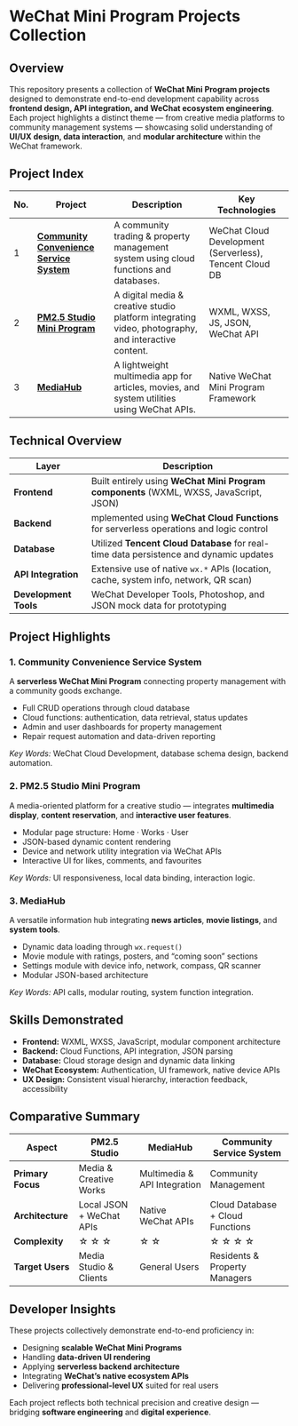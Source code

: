 
# WeChat Mini Program Projects Collection

## Overview
This repository presents a collection of **WeChat Mini Program projects** designed to demonstrate end-to-end development capability across **frontend design, API integration, and WeChat ecosystem engineering**.
Each project highlights a distinct theme — from creative media platforms to community management systems — showcasing solid understanding of **UI/UX design, data interaction**, and **modular architecture** within the WeChat framework.



## Project Index

| No. | Project | Description | Key Technologies |
|-----|----------|--------------|------------------|
| 1 | [**Community Convenience Service System**](./Community_WeChat_MiniProgram) | A community trading & property management system using cloud functions and databases. | WeChat Cloud Development (Serverless), Tencent Cloud DB |
| 2 | [**PM2.5 Studio Mini Program**](./PM25Studio_WeChat_MiniProgram) | A digital media & creative studio platform integrating video, photography, and interactive content. | WXML, WXSS, JS, JSON, WeChat API |
| 3 | [**MediaHub**](./MediaHub_WeChat_MiniProgram) | A lightweight multimedia app for articles, movies, and system utilities using WeChat APIs. | Native WeChat Mini Program Framework |



## Technical Overview

| Layer | Description |
|--------|-------------|
| **Frontend** | Built entirely using **WeChat Mini Program components** (WXML, WXSS, JavaScript, JSON) |
| **Backend** | mplemented using **WeChat Cloud Functions** for serverless operations and logic control|
| **Database** | Utilized **Tencent Cloud Database** for real-time data persistence and dynamic updates |
| **API Integration** | Extensive use of native `wx.*` APIs (location, cache, system info, network, QR scan) |
| **Development Tools** | WeChat Developer Tools, Photoshop, and JSON mock data for prototyping |



## Project Highlights
### 1. Community Convenience Service System
A **serverless WeChat Mini Program** connecting property management with a community goods exchange.
- Full CRUD operations through cloud database  
- Cloud functions: authentication, data retrieval, status updates  
- Admin and user dashboards for property management  
- Repair request automation and data-driven reporting  

*Key Words:* WeChat Cloud Development, database schema design, backend automation.



### 2. PM2.5 Studio Mini Program
A media-oriented platform for a creative studio — integrates **multimedia display**, **content reservation**, and **interactive user features**.
- Modular page structure: Home · Works · User  
- JSON-based dynamic content rendering  
- Device and network utility integration via WeChat APIs  
- Interactive UI for likes, comments, and favourites  

*Key Words:* UI responsiveness, local data binding, interaction logic.



### 3. MediaHub
A versatile information hub integrating **news articles**, **movie listings**, and **system tools**.
- Dynamic data loading through `wx.request()`  
- Movie module with ratings, posters, and “coming soon” sections  
- Settings module with device info, network, compass, QR scanner  
- Modular JSON-based architecture  

*Key Words:* API calls, modular routing, system function integration.


## Skills Demonstrated
- **Frontend:** WXML, WXSS, JavaScript, modular component architecture  
- **Backend:** Cloud Functions, API integration, JSON parsing  
- **Database:** Cloud storage design and dynamic data linking  
- **WeChat Ecosystem:** Authentication, UI framework, native device APIs  
- **UX Design:** Consistent visual hierarchy, interaction feedback, accessibility  



## Comparative Summary

| Aspect | PM2.5 Studio | MediaHub | Community Service System |
|--------|---------------|-----------|---------------------------|
| **Primary Focus** | Media & Creative Works | Multimedia & API Integration | Community Management |
| **Architecture** | Local JSON + WeChat APIs | Native WeChat APIs | Cloud Database + Cloud Functions |
| **Complexity** | ☆ ☆ ☆ | ☆ ☆ | ☆ ☆ ☆ ☆ |
| **Target Users** | Media Studio & Clients | General Users | Residents & Property Managers |



## Developer Insights
These projects collectively demonstrate end-to-end proficiency in:
- Designing **scalable WeChat Mini Programs**  
- Handling **data-driven UI rendering**  
- Applying **serverless backend architecture**  
- Integrating **WeChat’s native ecosystem APIs**  
- Delivering **professional-level UX** suited for real users

Each project reflects both technical precision and creative design — bridging **software engineering** and **digital experience**.

